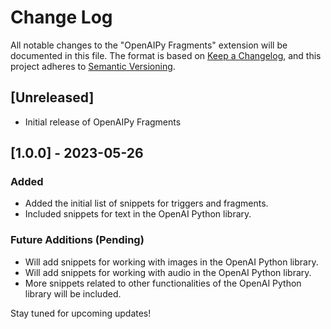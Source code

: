 # Change Log

All notable changes to the "OpenAIPy Fragments" extension will be documented in this file. The format is based on [Keep a Changelog](https://keepachangelog.com/en/1.0.0/), and this project adheres to [Semantic Versioning](https://semver.org/spec/v2.0.0.html).

## [Unreleased]

- Initial release of OpenAIPy Fragments

## [1.0.0] - 2023-05-26

### Added

- Added the initial list of snippets for triggers and fragments.
- Included snippets for text in the OpenAI Python library.

### Future Additions (Pending)

- Will add snippets for working with images in the OpenAI Python library.
- Will add snippets for working with audio in the OpenAI Python library.
- More snippets related to other functionalities of the OpenAI Python library will be included.

Stay tuned for upcoming updates!
